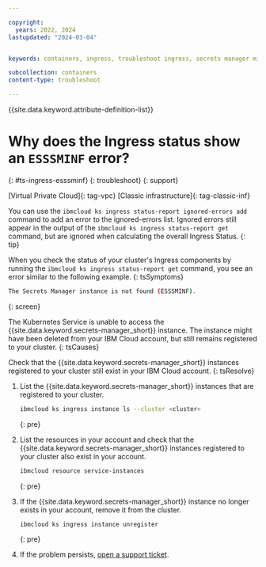 ```yaml
---

copyright:
  years: 2022, 2024
lastupdated: "2024-03-04"


keywords: containers, ingress, troubleshoot ingress, secrets manager missing, esssminf

subcollection: containers
content-type: troubleshoot

---
```


{{site.data.keyword.attribute-definition-list}}



# Why does the Ingress status show an `ESSSMINF` error?
{: #ts-ingress-esssminf}
{: troubleshoot}
{: support}

[Virtual Private Cloud]{: tag-vpc} [Classic infrastructure]{: tag-classic-inf}

You can use the `ibmcloud ks ingress status-report ignored-errors add` command to add an error to the ignored-errors list. Ignored errors still appear in the output of the `ibmcloud ks ingress status-report get` command, but are ignored when calculating the overall Ingress Status.
{: tip}

When you check the status of your cluster's Ingress components by running the `ibmcloud ks ingress status-report get` command, you see an error similar to the following example.
{: tsSymptoms}

```sh
The Secrets Manager instance is not found (ESSSMINF).
```
{: screen}

The Kubernetes Service is unable to access the {{site.data.keyword.secrets-manager_short}} instance. The instance might have been deleted from your IBM Cloud account, but still remains registered to your cluster.
{: tsCauses}

Check that the {{site.data.keyword.secrets-manager_short}} instances registered to your cluster still exist in your IBM Cloud account. 
{: tsResolve}

1. List the {{site.data.keyword.secrets-manager_short}} instances that are registered to your cluster.
    ```sh
    ibmcloud ks ingress instance ls --cluster <cluster>
    ```
    {: pre}

2. List the resources in your account and check that the {{site.data.keyword.secrets-manager_short}} instances registered to your cluster also exist in your account. 
    ```sh
    ibmcloud resource service-instances
    ```
    {: pre}

3. If the {{site.data.keyword.secrets-manager_short}} instance no longer exists in your account, remove it from the cluster.
    ```sh
    ibmcloud ks ingress instance unregister
    ```
    {: pre}

4. If the problem persists, [open a support ticket](/docs/containers?topic=containers-get-help#help-support).



